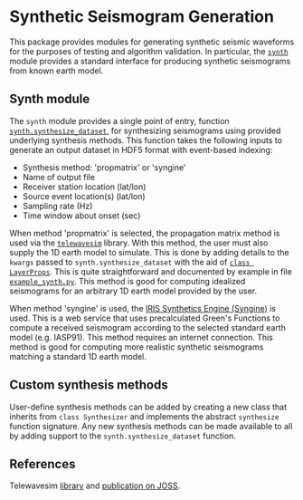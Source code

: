 # Synthetic Seismogram Generation

This package provides modules for generating synthetic seismic waveforms for the purposes
of testing and algorithm validation. In particular, the [`synth`][3] module provides a standard
interface for producing synthetic seismograms from known earth model.

## Synth module

The `synth` module provides a single point of entry, function [`synth.synthesize_dataset`][3], for synthesizing
seismograms using provided underlying synthesis methods. This function takes the following inputs to generate
an output dataset in HDF5 format with event-based indexing:
- Synthesis method: 'propmatrix' or 'syngine'
- Name of output file
- Receiver station location (lat/lon)
- Source event location(s) (lat/lon)
- Sampling rate (Hz)
- Time window about onset (sec)

When method 'propmatrix' is selected, the propagation matrix method is used via the [`telewavesim`][1] library.
With this method, the user must also supply the 1D earth model to simulate. This is done by adding details to the
`kwargs` passed to `synth.synthesize_dataset` with the aid of [`class LayerProps`][6]. This is quite straightforward
and documented by example in file [`example_synth.py`][4]. This method is good for computing idealized seismograms
for an arbitrary 1D earth model provided by the user.

When method 'syngine' is used, the [IRIS Synthetics Engine (Syngine)][5] is used. This is a web service that uses
precalculated Green's Functions to compute a received seismogram according to the selected standard earth model
(e.g. IASP91). This method requires an internet connection. This method is good for computing more realistic
synthetic seismograms matching a standard 1D earth model.

## Custom synthesis methods

User-define synthesis methods can be added by creating a new class that inherits from `class Synthesizer`
and implements the abstract `synthesize` function signature. Any new synthesis methods can be made available
to all by adding support to the `synth.synthesize_dataset` function.

## References

Telewavesim [library][1] and [publication on JOSS][2].


[1]: https://zenodo.org/badge/latestdoi/204565459

[2]: https://joss.theoj.org/papers/10.21105/joss.01818

[3]: https://github.com/GeoscienceAustralia/hiperseis/blob/develop/seismic/synthetics/synth.py

[4]: https://github.com/GeoscienceAustralia/hiperseis/blob/develop/seismic/synthetics/example_synth.py

[5]: http://ds.iris.edu/ds/products/syngine/

[6]: https://github.com/GeoscienceAustralia/hiperseis/blob/develop/seismic/model_properties.py

[7]: https://github.com/GeoscienceAustralia/hiperseis/blob/develop/seismic/synthetics/backends/synthesizer_base.py

